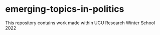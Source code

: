 # emerging-topics-in-politics
This repository contains work made within UCU Research Winter School 2022
